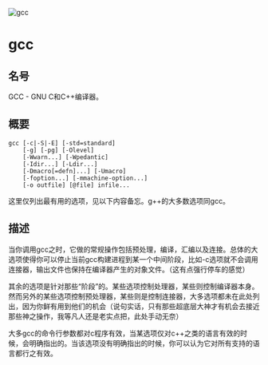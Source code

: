 ![gcc](https://www.embarcados.com.br/gnu-cross-toolchain-processo-de-build/https:/www.embarcados.com.br/wp-content/uploads/2014/05/imagem-de-destaque-61-696x418.png)
# gcc

## 名号
GCC - GNU C和C++编译器。

## 概要
```
gcc [-c|-S|-E] [-std=standard]
    [-g] [-pg] [-Olevel]
    [-Wwarn...] [-Wpedantic]
    [-Idir...] [-Ldir...]
    [-Dmacro[=defn]...] [-Umacro]
    [-foption...] [-mmachine-option...]
    [-o outfile] [@file] infile...
```
这里仅列出最有用的选项，见以下内容备忘。g++的大多数选项同gcc。

## 描述
当你调用gcc之时，它做的常规操作包括预处理，编译，汇编以及连接。总体的大选项使得你可以停止当前gcc构建进程到某一个中间阶段，比如-c选项就不会调用连接器，输出文件也保持在编译器产生的对象文件。（这有点强行停车的感觉）

其余的选项是针对那些“阶段”的。某些选项控制处理器，某些则控制编译器本身。然而另外的某些选项控制预处理器，某些则是控制连接器，大多选项都未在此处列出，因为你鲜有用到他们的机会（说句实话，只有那些超底层大神才有机会去接近那些神之操作，我等凡人还是老实点把，此处手动无奈）

大多gcc的命令行参数都对c程序有效，当某选项仅对c++之类的语言有效的时候，会明确指出的。当该选项没有明确指出的时候，你可以认为它对所有支持的语言都行之有效。



